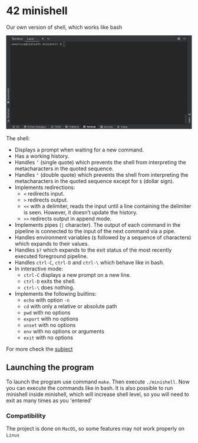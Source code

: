 # 42 minishell
Our own version of shell, which works like bash

![gif](minishell.gif)

The shell:
* Displays a prompt when waiting for a new command.
* Has a working history.
* Handles `’` (single quote) which prevents the shell from interpreting the metacharacters in the quoted sequence.
* Handles `"` (double quote) which prevents the shell from interpreting the metacharacters in the quoted sequence except for `$` (dollar sign).
* Implements redirections:
    - `<` redirects input.
    - `>` redirects output.
    - `<<` with a delimiter, reads the input until a line containing the delimiter is seen. However, it doesn’t update the history.
    - `>>` redirects output in append mode.
* Implements pipes (`|` character). The output of each command in the pipeline is connected to the input of the next command via a pipe.
* Handles environment variables (`$` followed by a sequence of characters) which expands to their values.
* Handles `$?` which expands to the exit status of the most recently executed foreground pipeline.
* Handles `ctrl-C`, `ctrl-D` and `ctrl-\` which behave like in bash.
* In interactive mode:
    - `ctrl-C` displays a new prompt on a new line.
    - `ctrl-D` exits the shell.
    - `ctrl-\` does nothing.
* Implements the following builtins:
    - `echo` with option `-n`
    - `cd` with only a relative or absolute path
    - `pwd` with no options
    - `export` with no options
    - `unset` with no options
    - `env` with no options or arguments
    - `exit` with no options
 
For more check the [subject](subject.pdf)

## Launching the program

To launch the program use command `make`. Then execute `./minishell`. Now you can execute the commands like in bash. It is also possible to run minishell inside minishell, which will increase shell level, so you will need to exit as many times as you 'entered'


### Compatibility
The project is done on `MacOS`, so some features may not work properly on `Linux`
